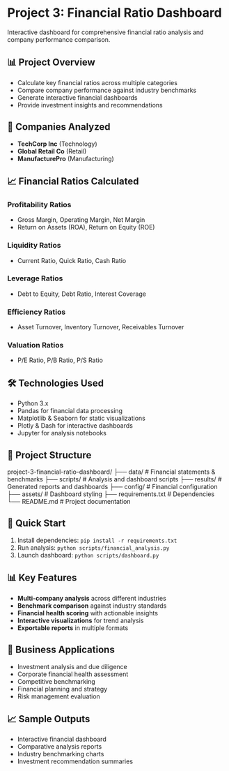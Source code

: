 # Project 3: Financial Ratio Dashboard

Interactive dashboard for comprehensive financial ratio analysis and company performance comparison.

## 📊 Project Overview
- Calculate key financial ratios across multiple categories
- Compare company performance against industry benchmarks
- Generate interactive financial dashboards
- Provide investment insights and recommendations

## 🏢 Companies Analyzed
- **TechCorp Inc** (Technology)
- **Global Retail Co** (Retail) 
- **ManufacturePro** (Manufacturing)

## 📈 Financial Ratios Calculated

### Profitability Ratios
- Gross Margin, Operating Margin, Net Margin
- Return on Assets (ROA), Return on Equity (ROE)

### Liquidity Ratios  
- Current Ratio, Quick Ratio, Cash Ratio

### Leverage Ratios
- Debt to Equity, Debt Ratio, Interest Coverage

### Efficiency Ratios
- Asset Turnover, Inventory Turnover, Receivables Turnover

### Valuation Ratios
- P/E Ratio, P/B Ratio, P/S Ratio

## 🛠️ Technologies Used
- Python 3.x
- Pandas for financial data processing
- Matplotlib & Seaborn for static visualizations
- Plotly & Dash for interactive dashboards
- Jupyter for analysis notebooks

## 📁 Project Structure
project-3-financial-ratio-dashboard/
├── data/ # Financial statements & benchmarks
├── scripts/ # Analysis and dashboard scripts
├── results/ # Generated reports and dashboards
├── config/ # Financial configuration
├── assets/ # Dashboard styling
├── requirements.txt # Dependencies
└── README.md # Project documentation


## 🚀 Quick Start
1. Install dependencies: `pip install -r requirements.txt`
2. Run analysis: `python scripts/financial_analysis.py`
3. Launch dashboard: `python scripts/dashboard.py`

## 📊 Key Features
- **Multi-company analysis** across different industries
- **Benchmark comparison** against industry standards
- **Financial health scoring** with actionable insights
- **Interactive visualizations** for trend analysis
- **Exportable reports** in multiple formats

## 🎯 Business Applications
- Investment analysis and due diligence
- Corporate financial health assessment
- Competitive benchmarking
- Financial planning and strategy
- Risk management evaluation

## 📈 Sample Outputs
- Interactive financial dashboard
- Comparative analysis reports
- Industry benchmarking charts
- Investment recommendation summaries
